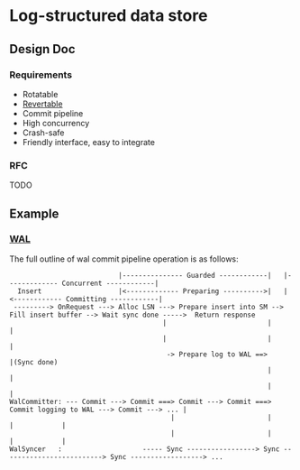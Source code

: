 # Log-structured data store

## Design Doc

### Requirements
- Rotatable
- [Revertable](https://lucid.app/lucidchart/8baf4fec-24dc-40f8-99f7-9ff29a0fff81/edit?viewport_loc=-305%2C789%2C2048%2C1161%2C0_0&invitationId=inv_2ca1f279-4f25-4ad6-826a-ed6328989ab2)
- Commit pipeline
- High concurrency
- Crash-safe
- Friendly interface, easy to integrate

### RFC
TODO

## Example

### [WAL](cmd/walexample)

The full outline of wal commit pipeline operation is as follows:
```
                           |--------------- Guarded ------------|   |------------- Concurrent ------------|
  Insert                   |<------------- Preparing ---------->|   |<------------ Committing ------------|
 ---------> OnRequest ---> Alloc LSN ---> Prepare insert into SM --> Fill insert buffer --> Wait sync done ----->  Return response
                                      |                         |                                            |
                                      |                         |                                            |
                                       -> Prepare log to WAL ==>                                             |(Sync done)
                                                                |                                            |
                                                                |                                            |
WalCommitter: --- Commit ---> Commit ===> Commit ---> Commit ===> Commit logging to WAL ---> Commit ---> ... |
                                        |                       |                               |            |
                                        |                       |                               |            |
WalSyncer   :                    ----- Sync -----------------> Sync -------------------------> Sync ------------------> ...


```
